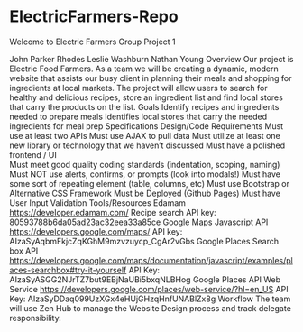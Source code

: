 # ElectricFarmers-Repo

Welcome to Electric Farmers Group Project 1



John Parker Rhodes 
Leslie Washburn
Nathan Young 
Overview
Our project is Electric Food Farmers.  As a team we will be creating a dynamic, modern website that assists our busy client in planning their meals and shopping for ingredients at local markets. The project will allow users to search for healthy and delicious recipes, store an ingredient list and find local stores that carry the products on the list. 
Goals
Identify recipes and ingredients needed to prepare meals
Identifies local stores that carry the needed ingredients for meal prep
Specifications Design/Code Requirements
Must use at least two APIs 
Must use AJAX to pull data 
Must utilize at least one new library or technology that we haven’t discussed 
Must have a polished frontend / UI  
Must meet good quality coding standards (indentation, scoping, naming) 
Must NOT use alerts, confirms, or prompts (look into modals!) 
Must have some sort of repeating element (table, columns, etc) 
Must use Bootstrap or Alternative CSS Framework 
Must be Deployed (Github Pages) 
Must have User Input Validation
Tools/Resources
Edamam
https://developer.edamam.com/
Recipe search API key: 80593788b6da05ad23ac32eea33a85ce
Google Maps Javascript API
https://developers.google.com/maps/
API key: AIzaSyAqbmFkjcZqKGhM9mzvzuycp_CgAr2vGbs
Google Places Search box API
https://developers.google.com/maps/documentation/javascript/examples/places-searchbox#try-it-yourself
API Key: AIzaSyASGG2NJrTZ7but9EBjNaUBi5bxqNLBHog
Google Places API Web Service
https://developers.google.com/places/web-service/?hl=en_US
API Key: AIzaSyDDaq099UzXGx4eHUjGHzqHnfUNABlZx8g
Workflow
The team will use Zen Hub to manage the Website Design process and track delegate responsibility. 









